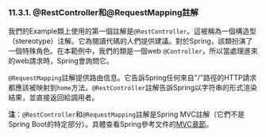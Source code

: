 
### 11.3.1. @RestController和@RequestMapping註解

我們的Example類上使用的第一個註解是`@RestController`。這被稱為一個構造型（stereotype）注解。它為閱讀代碼的人們提供建議。對於Spring，該類扮演了一個特殊角色。在本範例中，我們的類是一個web `@Controller`，所以當處理進來的web請求時，Spring會詢問它。

`@RequestMapping`註解提供路由信息。它告訴Spring任何來自"/"路徑的HTTP請求都應該被映射到`home`方法。`@RestController`註解告訴Spring以字符串的形式渲染結果，並直接返回給調用者。

**注**：`@RestController`和`@RequestMapping`註解是Spring MVC註解（它們不是Spring Boot的特定部分）。具體查看Spring參考文件的[MVC章節](http://docs.spring.io/spring/docs/4.1.5.RELEASE/spring-framework-reference/htmlsingle#mvc)。
